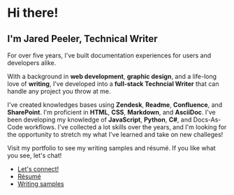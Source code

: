 # Hi there!

## I'm Jared Peeler, Technical Writer

For over five years, I've built documentation experiences for users and developers alike. 

With a background in **web development**, **graphic design**, and a life-long love of **writing**, I've  developed into a **full-stack Techncial Writer** that can handle any project you throw at me. 

I've created knowledges bases using **Zendesk**, **Readme**, **Confluence**, and **SharePoint**. I'm proficient in **HTML**, **CSS**, **Markdown**, and **AsciiDoc**. I've been developing my knowledge of **JavaScript**, **Python**, **C#**, and Docs-As-Code workflows. I've collected a lot skills over the years, and I'm looking for the opportunity to stretch my what I've learned and take on new challeges!

Visit my portfolio to see my writing samples and résumé. If you like what you see, let's chat!

- [Let's connect!](mailto:jaredpeeler@gmail.com) 
- [Résumé](https://www.deceasedvector.github.io/portfolio/resume/)
- [Writing samples](https://deceasedvector.github.io/portfolio/writing-samples/api-guide/)
